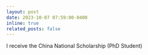 ```yaml
---
layout: post
date: 2023-10-07 07:59:00-0400
inline: true
related_posts: false
---
```

I receive the China National Scholarship (PhD Student)
